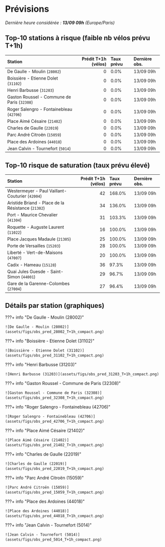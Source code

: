 # Prévisions

*Dernière heure considérée : **13/09 09h** (Europe/Paris)*

## Top-10 stations à risque (faible nb vélos prévu T+1h)

| Station                                     |   Prédit T+1h (vélos) | Taux prévu   | Dernière obs.   |
|:--------------------------------------------|----------------------:|:-------------|:----------------|
| De Gaulle - Moulin (`28002`)                |                     0 | 0.0%         | 13/09 09h       |
| Boissière - Etienne Dolet (`31102`)         |                     0 | 0.0%         | 13/09 09h       |
| Henri Barbusse (`31203`)                    |                     0 | 0.0%         | 13/09 09h       |
| Gaston Roussel - Commune de Paris (`32308`) |                     0 | 0.0%         | 13/09 09h       |
| Roger Salengro - Fontainebleau (`42706`)    |                     0 | 0.0%         | 13/09 09h       |
| Place Aimé Césaire (`21402`)                |                     0 | 0.0%         | 13/09 09h       |
| Charles de Gaulle (`22019`)                 |                     0 | 0.0%         | 13/09 09h       |
| Parc André Citroën (`15059`)                |                     0 | 0.0%         | 13/09 09h       |
| Place des Ardoines (`44018`)                |                     0 | 0.0%         | 13/09 09h       |
| Jean Calvin - Tournefort (`5014`)           |                     0 | 0.0%         | 13/09 09h       |

## Top-10 risque de saturation (taux prévu élevé)

| Station                                            |   Prédit T+1h (vélos) | Taux prévu   | Dernière obs.   |
|:---------------------------------------------------|----------------------:|:-------------|:----------------|
| Westermeyer - Paul Vaillant-Couturier (`42004`)    |                    42 | 168.0%       | 13/09 09h       |
| Aristide Briand - Place de la Résistance (`21302`) |                    34 | 136.0%       | 13/09 09h       |
| Port - Maurice Chevalier (`41304`)                 |                    31 | 103.3%       | 13/09 09h       |
| Roquette - Auguste Laurent (`11022`)               |                    16 | 100.0%       | 13/09 09h       |
| Place Jacques Madaule (`21305`)                    |                    25 | 100.0%       | 13/09 09h       |
| Porte de Versailles (`15203`)                      |                    28 | 100.0%       | 13/09 09h       |
| Liberté - Vert-de-Maisons (`47007`)                |                    20 | 100.0%       | 13/09 09h       |
| Cadix - Hameau (`15128`)                           |                    36 | 97.3%        | 13/09 09h       |
| Quai Jules Guesde - Saint-Simon (`44001`)          |                    29 | 96.7%        | 13/09 09h       |
| Gare de la Garenne-Colombes (`27004`)              |                    27 | 96.4%        | 13/09 09h       |

## Détails par station (graphiques)

???+ info "De Gaulle - Moulin (28002)"

    ![De Gaulle - Moulin (28002)](assets/figs/obs_pred_28002_T+1h_compact.png)

???+ info "Boissière - Etienne Dolet (31102)"

    ![Boissière - Etienne Dolet (31102)](assets/figs/obs_pred_31102_T+1h_compact.png)

???+ info "Henri Barbusse (31203)"

    ![Henri Barbusse (31203)](assets/figs/obs_pred_31203_T+1h_compact.png)

???+ info "Gaston Roussel - Commune de Paris (32308)"

    ![Gaston Roussel - Commune de Paris (32308)](assets/figs/obs_pred_32308_T+1h_compact.png)

???+ info "Roger Salengro - Fontainebleau (42706)"

    ![Roger Salengro - Fontainebleau (42706)](assets/figs/obs_pred_42706_T+1h_compact.png)

???+ info "Place Aimé Césaire (21402)"

    ![Place Aimé Césaire (21402)](assets/figs/obs_pred_21402_T+1h_compact.png)

???+ info "Charles de Gaulle (22019)"

    ![Charles de Gaulle (22019)](assets/figs/obs_pred_22019_T+1h_compact.png)

???+ info "Parc André Citroën (15059)"

    ![Parc André Citroën (15059)](assets/figs/obs_pred_15059_T+1h_compact.png)

???+ info "Place des Ardoines (44018)"

    ![Place des Ardoines (44018)](assets/figs/obs_pred_44018_T+1h_compact.png)

???+ info "Jean Calvin - Tournefort (5014)"

    ![Jean Calvin - Tournefort (5014)](assets/figs/obs_pred_5014_T+1h_compact.png)


